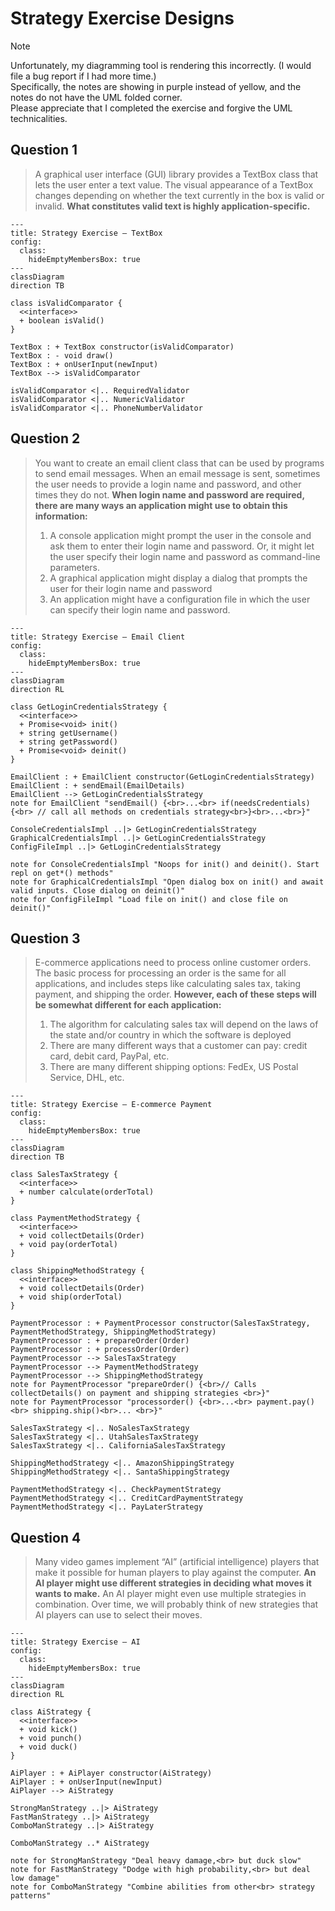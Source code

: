 # Strategy Exercise Designs

> [!NOTE]
> Unfortunately, my diagramming tool is rendering this incorrectly. (I would file a bug report if I had more time.)\
> Specifically, the notes are showing in purple instead of yellow, and the notes do not have the UML folded corner.\
> Please appreciate that I completed the exercise and forgive the UML technicalities.

## Question 1

> A graphical user interface (GUI) library provides a TextBox class that lets the user enter a text value.
> The visual appearance of a TextBox changes depending on whether the text currently in the box is valid or invalid.
> **What constitutes valid text is highly application-specific.**

```mermaid
---
title: Strategy Exercise — TextBox
config:
  class:
    hideEmptyMembersBox: true
---
classDiagram
direction TB

class isValidComparator {
  <<interface>>
  + boolean isValid()
}

TextBox : + TextBox constructor(isValidComparator)
TextBox : - void draw()
TextBox : + onUserInput(newInput)
TextBox --> isValidComparator

isValidComparator <|.. RequiredValidator
isValidComparator <|.. NumericValidator
isValidComparator <|.. PhoneNumberValidator
```

## Question 2

> You want to create an email client class that can be used by programs to send email messages.
> When an email message is sent, sometimes the user needs to provide a login name and password, and other times they do not.
> **When login name and password are required, there are many ways an application might use to obtain this information:**
>   1. A console application might prompt the user in the console and ask them to enter their login name and password. Or, it might let the user specify their login name and password as command-line parameters.
>   2. A graphical application might display a dialog that prompts the user for their login name and password
>   3. An application might have a configuration file in which the user can specify their login name and password.


```mermaid
---
title: Strategy Exercise — Email Client
config:
  class:
    hideEmptyMembersBox: true
---
classDiagram
direction RL

class GetLoginCredentialsStrategy {
  <<interface>>
  + Promise<void> init()
  + string getUsername()
  + string getPassword()
  + Promise<void> deinit()
}

EmailClient : + EmailClient constructor(GetLoginCredentialsStrategy)
EmailClient : + sendEmail(EmailDetails)
EmailClient --> GetLoginCredentialsStrategy
note for EmailClient "sendEmail() {<br>...<br> if(needsCredentials) {<br> // call all methods on credentials strategy<br>}<br>...<br>}"

ConsoleCredentialsImpl ..|> GetLoginCredentialsStrategy
GraphicalCredentialsImpl ..|> GetLoginCredentialsStrategy
ConfigFileImpl ..|> GetLoginCredentialsStrategy

note for ConsoleCredentialsImpl "Noops for init() and deinit(). Start repl on get*() methods"
note for GraphicalCredentialsImpl "Open dialog box on init() and await valid inputs. Close dialog on deinit()"
note for ConfigFileImpl "Load file on init() and close file on deinit()"
```

## Question 3

> E-commerce applications need to process online customer orders.
> The basic process for processing an order is the same for all applications, and includes steps like calculating sales tax, taking payment, and shipping the order.
> **However, each of these steps will be somewhat different for each application:**
>   1. The algorithm for calculating sales tax will depend on the laws of the state and/or country in which the software is deployed
>   1. There are many different ways that a customer can pay: credit card, debit card, PayPal, etc.
>   1. There are many different shipping options: FedEx, US Postal Service, DHL, etc.


```mermaid
---
title: Strategy Exercise — E-commerce Payment
config:
  class:
    hideEmptyMembersBox: true
---
classDiagram
direction TB

class SalesTaxStrategy {
  <<interface>>
  + number calculate(orderTotal)
}

class PaymentMethodStrategy {
  <<interface>>
  + void collectDetails(Order)
  + void pay(orderTotal)
}

class ShippingMethodStrategy {
  <<interface>>
  + void collectDetails(Order)
  + void ship(orderTotal)
}

PaymentProcessor : + PaymentProcessor constructor(SalesTaxStrategy, PaymentMethodStrategy, ShippingMethodStrategy)
PaymentProcessor : + prepareOrder(Order)
PaymentProcessor : + processOrder(Order)
PaymentProcessor --> SalesTaxStrategy
PaymentProcessor --> PaymentMethodStrategy
PaymentProcessor --> ShippingMethodStrategy
note for PaymentProcessor "prepareOrder() {<br>// Calls collectDetails() on payment and shipping strategies <br>}"
note for PaymentProcessor "processorder() {<br>...<br> payment.pay()<br> shipping.ship()<br>... <br>}"

SalesTaxStrategy <|.. NoSalesTaxStrategy
SalesTaxStrategy <|.. UtahSalesTaxStrategy
SalesTaxStrategy <|.. CaliforniaSalesTaxStrategy

ShippingMethodStrategy <|.. AmazonShippingStrategy
ShippingMethodStrategy <|.. SantaShippingStrategy

PaymentMethodStrategy <|.. CheckPaymentStrategy
PaymentMethodStrategy <|.. CreditCardPaymentStrategy
PaymentMethodStrategy <|.. PayLaterStrategy
```

## Question 4

> Many video games implement “AI” (artificial intelligence) players that make it possible for human players to play against the computer.
> **An AI player might use different strategies in deciding what moves it wants to make.**
> An AI player might even use multiple strategies in combination.
> Over time, we will probably think of new strategies that AI players can use to select their moves.


```mermaid
---
title: Strategy Exercise — AI
config:
  class:
    hideEmptyMembersBox: true
---
classDiagram
direction RL

class AiStrategy {
  <<interface>>
  + void kick()
  + void punch()
  + void duck()
}

AiPlayer : + AiPlayer constructor(AiStrategy)
AiPlayer : + onUserInput(newInput)
AiPlayer --> AiStrategy

StrongManStrategy ..|> AiStrategy
FastManStrategy ..|> AiStrategy
ComboManStrategy ..|> AiStrategy

ComboManStrategy ..* AiStrategy

note for StrongManStrategy "Deal heavy damage,<br> but duck slow"
note for FastManStrategy "Dodge with high probability,<br> but deal low damage"
note for ComboManStrategy "Combine abilities from other<br> strategy patterns"
```
